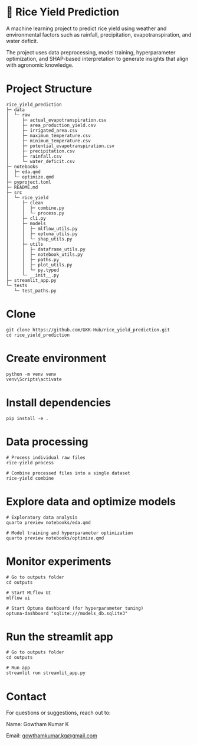 # 🌾 Rice Yield Prediction

A machine learning project to predict rice yield using weather and environmental factors such as rainfall, precipitation, evapotranspiration, and water deficit.  

The project uses data preprocessing, model training, hyperparameter optimization, and SHAP-based interpretation to generate insights that align with agronomic knowledge.

# Project Structure
```
rice_yield_prediction
├─ data
│  └─ raw
│     ├─ actual_evapotranspiration.csv
│     ├─ area_production_yield.csv
│     ├─ irrigated_area.csv
│     ├─ maximum_temperature.csv
│     ├─ minimum_temperature.csv
│     ├─ potential_evapotranspiration.csv
│     ├─ precipitation.csv
│     ├─ rainfall.csv
│     └─ water_deficit.csv
├─ notebooks
│  ├─ eda.qmd
│  └─ optimize.qmd
├─ pyproject.toml
├─ README.md
├─ src
│  └─ rice_yield
│     ├─ clean
│     │  ├─ combine.py
│     │  └─ process.py
│     ├─ cli.py
│     ├─ models
│     │  ├─ mlflow_utils.py
│     │  ├─ optuna_utils.py
│     │  └─ shap_utils.py
│     ├─ utils
│     │  ├─ dataframe_utils.py
│     │  ├─ notebook_utils.py
│     │  ├─ paths.py
│     │  ├─ plot_utils.py
│     │  └─ py.typed
│     └─ __init__.py
├─ streamlit_app.py
└─ tests
   └─ test_paths.py

```

# Clone
```
git clone https://github.com/GKK-Hub/rice_yield_prediction.git
cd rice_yield_prediction
```

# Create environment
```
python -m venv venv
venv\Scripts\activate
```

# Install dependencies
```
pip install -e .
```

# Data processing
```
# Process individual raw files
rice-yield process

# Combine processed files into a single dataset
rice-yield combine
```

# Explore data and optimize models
```
# Exploratory data analysis
quarto preview notebooks/eda.qmd

# Model training and hyperparameter optimization
quarto preview notebooks/optimize.qmd
```

# Monitor experiments
```
# Go to outputs folder
cd outputs

# Start MLflow UI
mlflow ui

# Start Optuna dashboard (for hyperparameter tuning)
optuna-dashboard "sqlite:///models_db.sqlite3"
```

# Run the streamlit app
```
# Go to outputs folder
cd outputs

# Run app
streamlit run streamlit_app.py
```

# Contact

For questions or suggestions, reach out to:

Name: Gowtham Kumar K

Email: gowthamkumar.kg@gmail.com